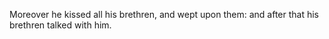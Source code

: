 Moreover he kissed all his brethren, and wept upon them: and after that his brethren talked with him.
